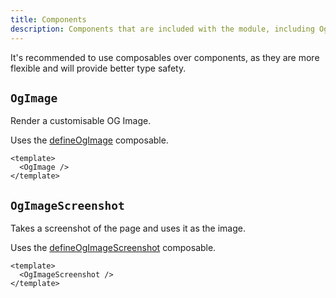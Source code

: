 ```yaml
---
title: Components
description: Components that are included with the module, including OgImage and OgImageScreenshot.
---
```


It's recommended to use composables over components, as they are more flexible and will provide better type safety.

## `OgImage`

Render a customisable OG Image.

Uses the [defineOgImage](/og-image/api/define-og-image) composable.

```vue
<template>
  <OgImage />
</template>
```

## `OgImageScreenshot`

Takes a screenshot of the page and uses it as the image.

Uses the [defineOgImageScreenshot](/og-image/api/define-og-image-screenshot) composable.

```vue
<template>
  <OgImageScreenshot />
</template>
```

